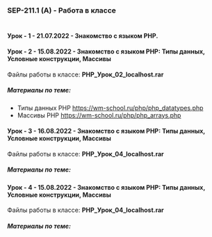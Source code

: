 
### SEP-211.1 (A) - Работа в классе  <br><br>

#### Урок - 1 - 21.07.2022 - Знакомство с языком PHP.

#### Урок - 2 - 15.08.2022 - Знакомство с языком PHP: Типы данных, Условные конструкции, Массивы
Файлы работы в классе: **PHP_Урок_02_localhost.rar**
##### Материалы по теме: 
* Типы данных PHP https://wm-school.ru/php/php_datatypes.php 
* Массивы PHP https://wm-school.ru/php/php_arrays.php 



#### Урок - 3 - 16.08.2022 - Знакомство с языком PHP: Типы данных, Условные конструкции, Массивы
Файлы работы в классе: **PHP_Урок_04_localhost.rar**
##### Материалы по теме: 



#### Урок - 4 - 15.08.2022 - Знакомство с языком PHP: Типы данных, Условные конструкции, Массивы
Файлы работы в классе: **PHP_Урок_04_localhost.rar**
##### Материалы по теме: 




